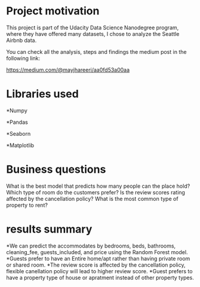 # Project motivation

This project is part of the Udacity Data Science Nanodegree program, where they have offered many datasets, I chose to analyze the Seattle Airbnb data.
 
You can check all the analysis, steps and findings the medium post in the following link:

https://medium.com/@mayjhareeri/aa0fd53a00aa
 
 # Libraries used
 *Numpy
 
 *Pandas
 
 *Seaborn
 
 *Matplotlib
 
 # Business questions
What is the best model that predicts how many people can the place hold?
Which type of room do the customers prefer?
Is the review scores rating affected by the cancellation policy?
What is the most common type of property to rent?
 
 # results summary
 *We can predict the accommodates by bedrooms, beds, bathrooms, cleaning_fee, guests_included, and price using the Random Forest model.
 *Guests prefer to have an Entire home/apt rather than having private room or shared room.
 *The review score is affected by the cancellation policy, flexible canellation policy will lead to higher review score.
 *Guest prefers to have a property type of house or apratment instead of other property types.
